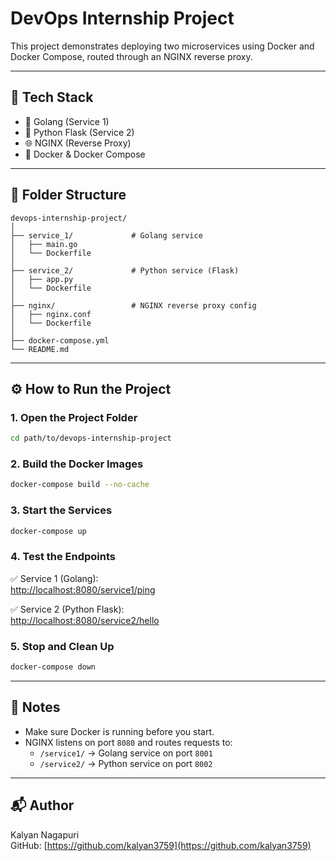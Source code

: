 
# DevOps Internship Project

This project demonstrates deploying two microservices using Docker and Docker Compose, routed through an NGINX reverse proxy.

---

## 🧱 Tech Stack

- 🔵 Golang (Service 1)
- 🐍 Python Flask (Service 2)
- 🌐 NGINX (Reverse Proxy)
- 🐳 Docker & Docker Compose

---

## 📁 Folder Structure

```
devops-internship-project/
│
├── service_1/             # Golang service
│   ├── main.go
│   └── Dockerfile
│
├── service_2/             # Python service (Flask)
│   ├── app.py
│   └── Dockerfile
│
├── nginx/                 # NGINX reverse proxy config
│   ├── nginx.conf
│   └── Dockerfile
│
├── docker-compose.yml
└── README.md
```

---

## ⚙️ How to Run the Project

### 1. Open the Project Folder

```bash
cd path/to/devops-internship-project
```

### 2. Build the Docker Images

```bash
docker-compose build --no-cache
```

### 3. Start the Services

```bash
docker-compose up
```

### 4. Test the Endpoints

✅ Service 1 (Golang):  
[http://localhost:8080/service1/ping](http://localhost:8080/service1/ping)

✅ Service 2 (Python Flask):  
[http://localhost:8080/service2/hello](http://localhost:8080/service2/hello)

### 5. Stop and Clean Up

```bash
docker-compose down
```

---

## 📌 Notes

- Make sure Docker is running before you start.
- NGINX listens on port `8080` and routes requests to:
  - `/service1/` → Golang service on port `8001`
  - `/service2/` → Python service on port `8002`

---

## 📬 Author

Kalyan Nagapuri  
GitHub: [https://github.com/kalyan3759](https://github.com/kalyan3759)
